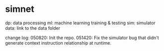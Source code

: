 # simnet
dp: data processing
ml: machine learning training & testing
sim: simulator
data: link to the data folder

change log:
050820: Init the repo.
051420: Fix the simulator bug that didn't generate context instruction
relationship at runtime.
